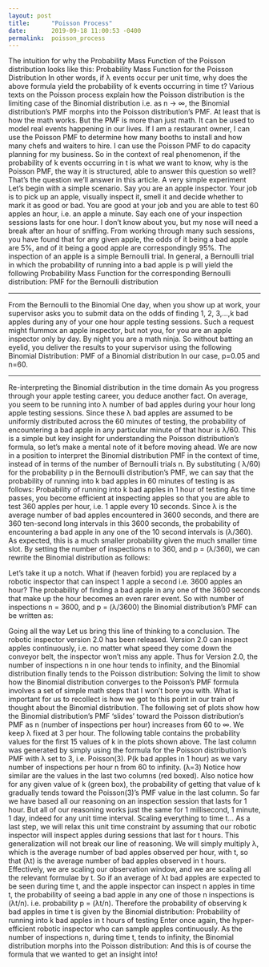 ```yaml
---
layout: post
title:      "Poisson Process"
date:       2019-09-18 11:00:53 -0400
permalink:  poisson_process
---
```


The intuition for why the Probability Mass Function of the Poisson distribution looks like this:
Probability Mass Function for the Poisson Distribution
In other words, if λ events occur per unit time, why does the above formula yield the probability of k events occurring in time t?
Various texts on the Poisson process explain how the Poisson distribution is the limiting case of the Binomial distribution i.e. as n → ∞, the Binomial distribution’s PMF morphs into the Poisson distribution’s PMF. At least that is how the math works.
But the PMF is more than just math. It can be used to model real events happening in our lives. If I am a restaurant owner, I can use the Poisson PMF to determine how many booths to install and how many chefs and waiters to hire. I can use the Poisson PMF to do capacity planning for my business.
So in the context of real phenomenon, if the probability of k events occurring in t is what we want to know, why is the Poisson PMF, the way it is structured, able to answer this question so well?
That’s the question we’ll answer in this article.
A very simple experiment
Let’s begin with a simple scenario. Say you are an apple inspector. Your job is to pick up an apple, visually inspect it, smell it and decide whether to mark it as good or bad. You are good at your job and you are able to test 60 apples an hour, i.e. an apple a minute. Say each one of your inspection sessions lasts for one hour. I don’t know about you, but my nose will need a break after an hour of sniffing.
From working through many such sessions, you have found that for any given apple, the odds of it being a bad apple are 5%, and of it being a good apple are correspondingly 95%. The inspection of an apple is a simple Bernoulli trial.
In general, a Bernoulli trial in which the probability of running into a bad apple is p will yield the following Probability Mass Function for the corresponding Bernoulli distribution:
PMF for the Bernoulli distribution
________________________________________
From the Bernoulli to the Binomial
One day, when you show up at work, your supervisor asks you to submit data on the odds of finding 1, 2, 3,…,k bad apples during any of your one hour apple testing sessions.
Such a request might flummox an apple inspector, but not you, for you are an apple inspector only by day. By night you are a math ninja. So without batting an eyelid, you deliver the results to your supervisor using the following Binomial Distribution:
PMF of a Binomial distribution
In our case, p=0.05 and n=60.
________________________________________
Re-interpreting the Binomial distribution in the time domain
As you progress through your apple testing career, you deduce another fact. On average, you seem to be running into λ number of bad apples during your hour long apple testing sessions.
Since these λ bad apples are assumed to be uniformly distributed across the 60 minutes of testing, the probability of encountering a bad apple in any particular minute of that hour is λ/60. This is a simple but key insight for understanding the Poisson distribution’s formula, so let’s make a mental note of it before moving ahead.
We are now in a position to interpret the Binomial distribution PMF in the context of time, instead of in terms of the number of Bernoulli trials n.
By substituting ( λ/60) for the probability p in the Bernoulli distribution’s PMF, we can say that the probability of running into k bad apples in 60 minutes of testing is as follows:
Probability of running into k bad apples in 1 hour of testing
As time passes, you become efficient at inspecting apples so that you are able to test 360 apples per hour, i.e. 1 apple every 10 seconds. Since λ is the average number of bad apples encountered in 3600 seconds, and there are 360 ten-second long intervals in this 3600 seconds, the probability of encountering a bad apple in any one of the 10 second intervals is (λ/360).
As expected, this is a much smaller probability given the much smaller time slot.
By setting the number of inspections n to 360, and p = (λ/360), we can rewrite the Binomial distribution as follows:


Let’s take it up a notch. What if (heaven forbid) you are replaced by a robotic inspector that can inspect 1 apple a second i.e. 3600 apples an hour? The probability of finding a bad apple in any one of the 3600 seconds that make up the hour becomes an even rarer event. So with number of inspections n = 3600, and p = (λ/3600) the Binomial distribution’s PMF can be written as:

Going all the way
Let us bring this line of thinking to a conclusion. The robotic inspector version 2.0 has been released. Version 2.0 can inspect apples continuously, i.e. no matter what speed they come down the conveyor belt, the inspector won’t miss any apple. Thus for Version 2.0, the number of inspections n in one hour tends to infinity, and the Binomial distribution finally tends to the Poisson distribution:
Solving the limit to show how the Binomial distribution converges to the Poisson’s PMF formula involves a set of simple math steps that I won’t bore you with.
What is important for us to recollect is how we got to this point in our train of thought about the Binomial distribution.
The following set of plots show how the Binomial distribution’s PMF ‘slides’ toward the Poisson distribution’s PMF as n (number of inspections per hour) increases from 60 to ∞. We keep λ fixed at 3 per hour.
The following table contains the probability values for the first 15 values of k in the plots shown above. The last column was generated by simply using the formula for the Poisson distribution’s PMF with λ set to 3, i.e. Poisson(3).
P(k bad apples in 1 hour) as we vary number of inspections per hour n from 60 to infinity. (λ=3)
Notice how similar are the values in the last two columns (red boxed). Also notice how for any given value of k (green box), the probability of getting that value of k gradually tends toward the Poisson(3)’s PMF value in the last column.
So far we have based all our reasoning on an inspection session that lasts for 1 hour. But all of our reasoning works just the same for 1 millisecond, 1 minute, 1 day, indeed for any unit time interval.
Scaling everything to time t…
As a last step, we will relax this unit time constraint by assuming that our robotic inspector will inspect apples during sessions that last for t hours. This generalization will not break our line of reasoning. We will simply multiply λ, which is the average number of bad apples observed per hour, with t, so that (λt) is the average number of bad apples observed in t hours.
Effectively, we are scaling our observation window, and we are scaling all the relevant formulae by t.
So if an average of λt bad apples are expected to be seen during time t, and the apple inspector can inspect n apples in time t, the probability of seeing a bad apple in any one of those n inspections is (λt/n). i.e. probability p = (λt/n). Therefore the probability of observing k bad apples in time t is given by the Binomial distribution:
Probability of running into k bad apples in t hours of testing
Enter once again, the hyper-efficient robotic inspector who can sample apples continuously. As the number of inspections n, during time t, tends to infinity, the Binomial distribution morphs into the Poisson distribution:
And this is of course the formula that we wanted to get an insight into!

